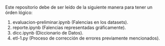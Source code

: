 Este repositorio debe de ser leído de la siguiente manera para tener un órden lógico:
1) evaluacion-preliminar.ipynb (Falencias en los datasets).
2) reporte.ipynb (Falencias representadas gráficamente).
3) dicc.ipynb (Diccionario de Datos).
4) etl-1.py (Proceso de corrección de errores previamente mencionados).